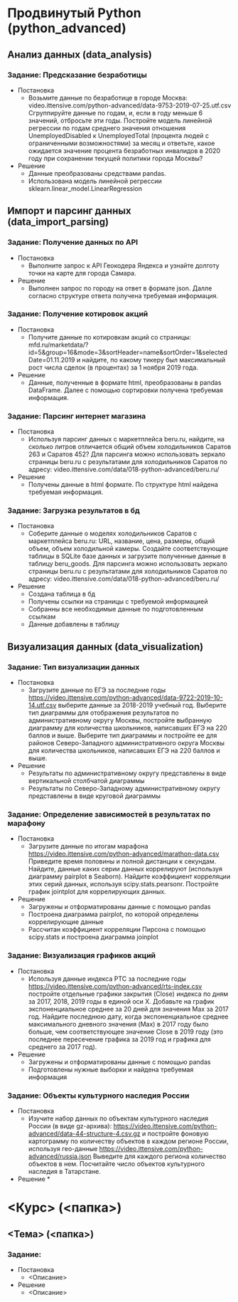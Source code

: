 # Продвинутый Python (python_advanced)
## Анализ данных (data_analysis)
### Задание: Предсказание безработицы
* Постановка 
  * Возьмите данные по безработице в городе Москва: video.ittensive.com/python-advanced/data-9753-2019-07-25.utf.csv Сгруппируйте данные по годам, и, если в году меньше 6 значений, отбросьте эти годы. Постройте модель линейной регрессии по годам среднего значения отношения UnemployedDisabled к UnemployedTotal (процента людей с ограниченными возможностями) за месяц и ответьте, 
	какое ожидается значение процента безработных инвалидов в 2020 году при сохранении текущей политики города Москвы?
* Решение
  * Данные преобразованы средствами pandas.
  * Использована модель линейной регрессии sklearn.linear_model.LinearRegression

## Импорт и парсинг данных (data_import_parsing)
### Задание: Получение данных по API
* Постановка
  * Выполните запрос к API Геокодера Яндекса и узнайте долготу точки на карте для города Самара.
* Решение
  * Выполнен запрос по городу на ответ в формате json. Далле согласно структуре ответа получена требуемая информация. 
### Задание: Получение котировок акций
* Постановка
  * Получите данные по котировкам акций со страницы: mfd.ru/marketdata/?id=5&group=16&mode=3&sortHeader=name&sortOrder=1&selectedDate=01.11.2019 и найдите, по какому тикеру был максимальный рост числа сделок (в процентах) за 1 ноября 2019 года.
* Решение
  * Данные, полученные в формате html, преобразованы в pandas DataFrame. Далее с помощью сортировки получена требуемая информация.
### Задание: Парсинг интернет магазина
* Постановка
  * Используя парсинг данных с маркетплейса beru.ru, найдите, на сколько литров отличается общий объем холодильников Саратов 263 и Саратов 452?
Для парсинга можно использовать зеркало страницы beru.ru с результатами для холодильников Саратов по адресу:
video.ittensive.com/data/018-python-advanced/beru.ru/
* Решение
  * Получены данные в html формате. По структуре html найдена требуемая информация. 
### Задание: Загрузка результатов в бд
* Постановка
  * Соберите данные о моделях холодильников Саратов с маркетплейса beru.ru: URL, название, цена, размеры, общий объем, объем холодильной камеры.
Создайте соответствующие таблицы в SQLite базе данных и загрузите полученные данные в таблицу beru_goods.
Для парсинга можно использовать зеркало страницы beru.ru с результатами для холодильников Саратов по адресу:
video.ittensive.com/data/018-python-advanced/beru.ru/
* Решение
  * Создана таблица в бд
  * Получены ссылки на страницы с требуемой информацией
  * Собранны все необходимые данные по подготовленным ссылкам 
  * Данные добавлены в таблицу

## Визуализация данных (data_visualization)
### Задание: Тип визуализации данных
* Постановка
  * Загрузите данные по ЕГЭ за последние годы
https://video.ittensive.com/python-advanced/data-9722-2019-10-14.utf.csv
выберите данные за 2018-2019 учебный год.
Выберите тип диаграммы для отображения результатов по административному округу Москвы, постройте выбранную диаграмму для количества школьников, написавших ЕГЭ на 220 баллов и выше.
Выберите тип диаграммы и постройте ее для районов Северо-Западного административного округа Москвы для количества школьников, написавших ЕГЭ на 220 баллов и выше.
* Решение
  * Результаты по административному округу представлены в виде вертикальной столбчатой диаграммы
  * Результаты по Северо-Западному административному округу представлены в виде круговой диаграммы
### Задание: Определение зависимостей в результатах по марафону
* Постановка
  * Загрузите данные по итогам марафона
https://video.ittensive.com/python-advanced/marathon-data.csv
Приведите время половины и полной дистанции к секундам.
Найдите, данные каких серии данных коррелируют (используя диаграмму pairplot в Seaborn).
Найдите коэффициент корреляции этих серий данных, используя scipy.stats.pearsonr.
Постройте график jointplot для коррелирующих данных. 
* Решение
  * Загружены и отформатированы данные с помощью pandas
  * Построена диаграмма pairplot, по которой определены коррелирующие данные
  * Рассчитан коэффициент корреляции Пирсона с помощью scipy.stats и построена диаграмма joinplot 
### Задание: Визуализация графиков акций
* Постановка
  * Используя данные индекса РТС за последние годы
https://video.ittensive.com/python-advanced/rts-index.csv
постройте отдельные графики закрытия (Close) индекса по дням за 2017, 2018, 2019 годы в единой оси X.
Добавьте на график экспоненциальное среднее за 20 дней для значения Max за 2017 год.
Найдите последнюю дату, когда экспоненциальное среднее максимального дневного значения (Max) в 2017 году было больше, чем соответствующее значение Close в 2019 году (это последнее пересечение графика за 2019 год и графика для среднего за 2017 год).
* Решение
  * Загружены и отформатированы данные с помощью pandas
  * Подготовлены нужные выборки и найдена требуемая информация
### Задание: Объекты культурного наследия России
* Постановка
  * Изучите набор данных по объектам культурного наследия России (в виде gz-архива):
https://video.ittensive.com/python-advanced/data-44-structure-4.csv.gz
и постройте фоновую картограмму по количеству объектов в каждом регионе России, используя гео-данные
https://video.ittensive.com/python-advanced/russia.json
Выведите для каждого региона количество объектов в нем.
Посчитайте число объектов культурного наследия в Татарстане.
* Решение
  * 


# <Курс> (<папка>)
## <Тема> (<папка>)
### Задание:
* Постановка
  * <Описание> 
* Решение
  * <Описание>
